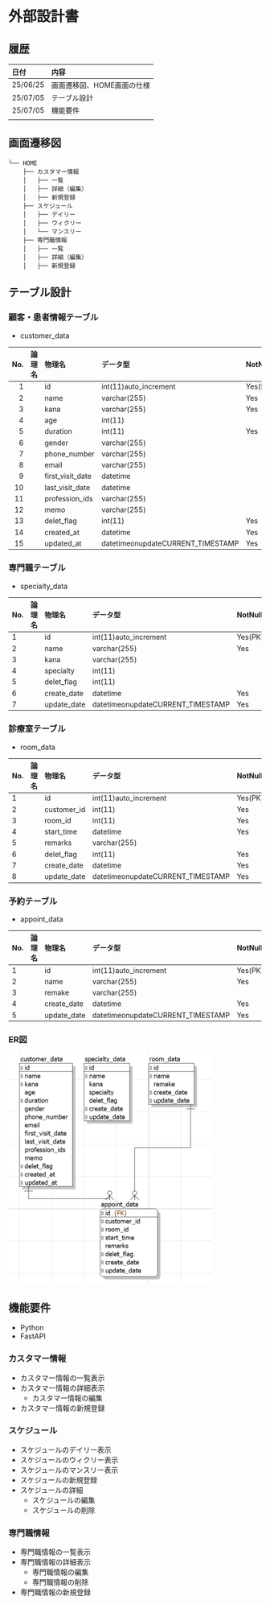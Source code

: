 # 外部設計書

## 履歴

|日付|内容|
|:----|:----|
|25/06/25|画面遷移図、HOME画面の仕様|
|25/07/05|テーブル設計|
|25/07/05|機能要件|
|||

## 画面遷移図

```
└── HOME
    ├── カスタマー情報
    │   ├── 一覧
    │   ├── 詳細（編集）
    │   ├── 新規登録
    ├── スケジュール
    │   ├── デイリー
    │   ├── ウィクリー
    │   └── マンスリー
    ├── 専門職情報
    │   ├── 一覧
    │   ├── 詳細（編集）
    │   ├── 新規登録
```

## テーブル設計

### 顧客・患者情報テーブル

- customer_data

|No.|論理名|物理名|データ型|NotNull|デフォルト|備考|
|----:|:---|:---|:---|:---|:---|:---|
|1||id|int(11)auto_increment|Yes(PK)|||
|2||name|varchar(255)|Yes|||
|3||kana|varchar(255)|Yes|||
|4||age|int(11)||||
|5||duration|int(11)|Yes|||
|6||gender|varchar(255)||||
|7||phone_number|varchar(255)||||
|8||email|varchar(255)||||
|9||first_visit_date|datetime||||
|10||last_visit_date|datetime||||
|11||profession_ids|varchar(255)||||
|12||memo|varchar(255)||||
|13||delet_flag|int(11)|Yes|0||
|14||created_at|datetime|Yes|current_timestamp()||
|15||updated_at|datetimeonupdateCURRENT_TIMESTAMP|Yes|current_timestamp()||

### 専門職テーブル

- specialty_data

|No.|論理名|物理名|データ型|NotNull|デフォルト|備考|
|:---|:---|:---|:---|:---|:---|:---|
|1||id|int(11)auto_increment|Yes(PK)|||
|2||name|varchar(255)|Yes|||
|3||kana|varchar(255)||||
|4||specialty|int(11)||||
|5||delet_flag|int(11)||||
|6||create_date|datetime|Yes|current_timestamp()||
|7||update_date|datetimeonupdateCURRENT_TIMESTAMP|Yes|current_timestamp()||

### 診療室テーブル

- room_data

|No.|論理名|物理名|データ型|NotNull|デフォルト|備考|
|:---|:---|:---|:---|:---|:---|:---|
|1||id|int(11)auto_increment|Yes(PK)|||
|2||customer_id|int(11)|Yes|||
|3||room_id|int(11)|Yes|||
|4||start_time|datetime|Yes|||
|5||remarks|varchar(255)||||
|6||delet_flag|int(11)|Yes|0||
|7||create_date|datetime|Yes|current_timestamp()||
|8||update_date|datetimeonupdateCURRENT_TIMESTAMP|Yes|current_timestamp()||

### 予約テーブル

- appoint_data

|No.|論理名|物理名|データ型|NotNull|デフォルト|備考|
|:---|:---|:---|:---|:---|:---|:---|
|1||id|int(11)auto_increment|Yes(PK)|||
|2||name|varchar(255)|Yes|||
|3||remake|varchar(255)||||
|4||create_date|datetime|Yes|current_timestamp()||
|5||update_date|datetimeonupdateCURRENT_TIMESTAMP|Yes|current_timestamp()||


### ER図
![ER図](./img/er.png)

## 機能要件
- Python
- FastAPI

### カスタマー情報
- カスタマー情報の一覧表示
- カスタマー情報の詳細表示
  - カスタマー情報の編集
- カスタマー情報の新規登録 

### スケジュール
- スケジュールのデイリー表示
- スケジュールのウィクリー表示
- スケジュールのマンスリー表示
- スケジュールの新規登録
- スケジュールの詳細
  - スケジュールの編集
  - スケジュールの削除

### 専門職情報
- 専門職情報の一覧表示
- 専門職情報の詳細表示
  - 専門職情報の編集
  - 専門職情報の削除
- 専門職情報の新規登録